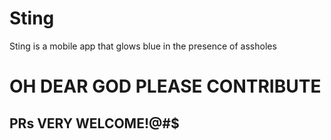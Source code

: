 # Sting
Sting is a mobile app that glows blue in the presence of assholes

# OH DEAR GOD PLEASE CONTRIBUTE 

## PRs VERY WELCOME!@#$
